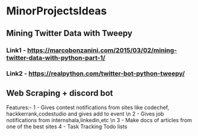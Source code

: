 # MinorProjectsIdeas

## Mining Twitter Data with Tweepy
### Link1 - https://marcobonzanini.com/2015/03/02/mining-twitter-data-with-python-part-1/
### Link2 - https://realpython.com/twitter-bot-python-tweepy/

## Web Scraping + discord bot
Features:-
1 - Gives contest notifications from sites like codechef, hackkerrank,codestudio and gives add to event \n 
2 - Gives job notifications from internshala,linkedin,etc \n
3 - Make docs of articles from one of the best sites
4 - Task Tracking Todo lists



